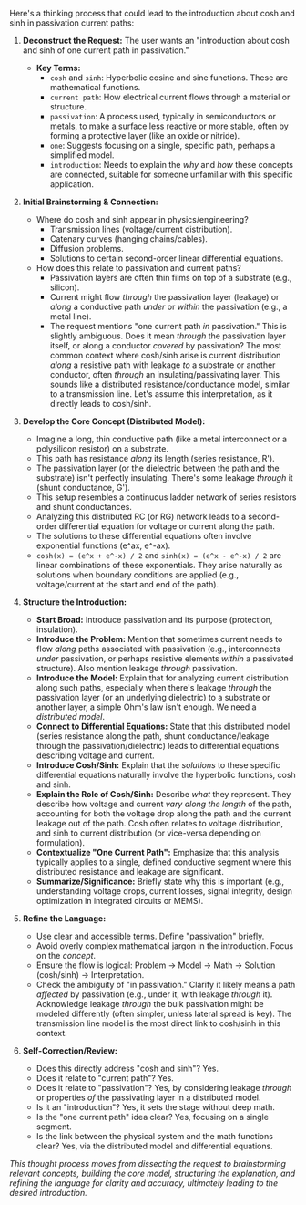 Here's a thinking process that could lead to the introduction about cosh and sinh in passivation current paths:

1.  **Deconstruct the Request:** The user wants an "introduction about cosh and sinh of one current path in passivation."

    *   **Key Terms:**
        *   `cosh` and `sinh`: Hyperbolic cosine and sine functions. These are mathematical functions.
        *   `current path`: How electrical current flows through a material or structure.
        *   `passivation`: A process used, typically in semiconductors or metals, to make a surface less reactive or more stable, often by forming a protective layer (like an oxide or nitride).
        *   `one`: Suggests focusing on a single, specific path, perhaps a simplified model.
        *   `introduction`: Needs to explain the *why* and *how* these concepts are connected, suitable for someone unfamiliar with this specific application.

2.  **Initial Brainstorming & Connection:**
    *   Where do cosh and sinh appear in physics/engineering?
        *   Transmission lines (voltage/current distribution).
        *   Catenary curves (hanging chains/cables).
        *   Diffusion problems.
        *   Solutions to certain second-order linear differential equations.
    *   How does this relate to passivation and current paths?
        *   Passivation layers are often thin films on top of a substrate (e.g., silicon).
        *   Current might flow *through* the passivation layer (leakage) or *along* a conductive path *under* or *within* the passivation (e.g., a metal line).
        *   The request mentions "one current path *in* passivation." This is slightly ambiguous. Does it mean *through* the passivation layer itself, or along a conductor *covered* by passivation? The most common context where cosh/sinh arise is current distribution *along* a resistive path with leakage *to* a substrate or another conductor, often *through* an insulating/passivating layer. This sounds like a distributed resistance/conductance model, similar to a transmission line. Let's assume this interpretation, as it directly leads to cosh/sinh.

3.  **Develop the Core Concept (Distributed Model):**
    *   Imagine a long, thin conductive path (like a metal interconnect or a polysilicon resistor) on a substrate.
    *   This path has resistance *along* its length (series resistance, R').
    *   The passivation layer (or the dielectric between the path and the substrate) isn't perfectly insulating. There's some leakage *through* it (shunt conductance, G').
    *   This setup resembles a continuous ladder network of series resistors and shunt conductances.
    *   Analyzing this distributed RC (or RG) network leads to a second-order differential equation for voltage or current along the path.
    *   The solutions to these differential equations often involve exponential functions (e^ax, e^-ax).
    *   `cosh(x) = (e^x + e^-x) / 2` and `sinh(x) = (e^x - e^-x) / 2` are linear combinations of these exponentials. They arise naturally as solutions when boundary conditions are applied (e.g., voltage/current at the start and end of the path).

4.  **Structure the Introduction:**
    *   **Start Broad:** Introduce passivation and its purpose (protection, insulation).
    *   **Introduce the Problem:** Mention that sometimes current needs to flow *along* paths associated with passivation (e.g., interconnects *under* passivation, or perhaps resistive elements *within* a passivated structure). Also mention leakage *through* passivation.
    *   **Introduce the Model:** Explain that for analyzing current distribution along such paths, especially when there's leakage *through* the passivation layer (or an underlying dielectric) to a substrate or another layer, a simple Ohm's law isn't enough. We need a *distributed model*.
    *   **Connect to Differential Equations:** State that this distributed model (series resistance along the path, shunt conductance/leakage through the passivation/dielectric) leads to differential equations describing voltage and current.
    *   **Introduce Cosh/Sinh:** Explain that the *solutions* to these specific differential equations naturally involve the hyperbolic functions, cosh and sinh.
    *   **Explain the Role of Cosh/Sinh:** Describe *what* they represent. They describe how voltage and current *vary along the length* of the path, accounting for both the voltage drop along the path and the current leakage out of the path. Cosh often relates to voltage distribution, and sinh to current distribution (or vice-versa depending on formulation).
    *   **Contextualize "One Current Path":** Emphasize that this analysis typically applies to a single, defined conductive segment where this distributed resistance and leakage are significant.
    *   **Summarize/Significance:** Briefly state why this is important (e.g., understanding voltage drops, current losses, signal integrity, design optimization in integrated circuits or MEMS).

5.  **Refine the Language:**
    *   Use clear and accessible terms. Define "passivation" briefly.
    *   Avoid overly complex mathematical jargon in the introduction. Focus on the *concept*.
    *   Ensure the flow is logical: Problem -> Model -> Math -> Solution (cosh/sinh) -> Interpretation.
    *   Check the ambiguity of "in passivation." Clarify it likely means a path *affected* by passivation (e.g., under it, with leakage *through* it). Acknowledge leakage *through* the bulk passivation might be modeled differently (often simpler, unless lateral spread is key). The transmission line model is the most direct link to cosh/sinh in this context.

6.  **Self-Correction/Review:**
    *   Does this directly address "cosh and sinh"? Yes.
    *   Does it relate to "current path"? Yes.
    *   Does it relate to "passivation"? Yes, by considering leakage *through* or properties *of* the passivating layer in a distributed model.
    *   Is it an "introduction"? Yes, it sets the stage without deep math.
    *   Is the "one current path" idea clear? Yes, focusing on a single segment.
    *   Is the link between the physical system and the math functions clear? Yes, via the distributed model and differential equations.

_This thought process moves from dissecting the request to brainstorming relevant concepts, building the core model, structuring the explanation, and refining the language for clarity and accuracy, ultimately leading to the desired introduction._